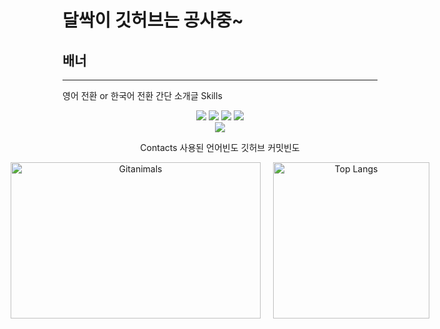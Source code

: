 # 달싹이 깃허브는 공사중~
## 배너
---
영어 전환 or 한국어 전환
간단 소개글
Skills
<div align='center'>
<img src="https://img.shields.io/badge/C-A8B9CC?style=plastic&logo=C&logoColor=ffffff"/>
<img src="https://img.shields.io/badge/C%2B%2B-00599C?style=plastic&logo=C%2B%2B&logoColor=ffffff"/>
<img src="https://img.shields.io/badge/C%23-black?style=plastic"/>
<img src="https://img.shields.io/badge/Python-3776AB?style=plastic&logo=Python&logoColor=ffffff"/><br>
<img src="https://img.shields.io/badge/Unity-black?style=plastic&logo=Unity&logoColor=ffffff"/>

Contacts
사용된 언어빈도
깃허브 커밋빈도

<div style="display: flex; align-items: center; justify-content: center;">
  <div style="margin-right: 20px;">
    <img src="https://render.gitanimals.org/farms/j1sung" width="400" height="250" alt="Gitanimals"/>
  </div>
  <div>
    <img src="https://github-readme-stats.vercel.app/api/top-langs/?username=j1sung&layout=compact" alt="Top Langs" style="height: 250px;"/>
  </div>
</div>
